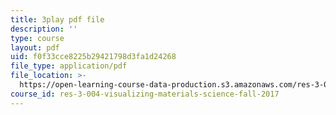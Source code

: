 ```yaml
---
title: 3play pdf file
description: ''
type: course
layout: pdf
uid: f0f33cce8225b29421798d3fa1d24268
file_type: application/pdf
file_location: >-
  https://open-learning-course-data-production.s3.amazonaws.com/res-3-004-visualizing-materials-science-fall-2017/f0f33cce8225b29421798d3fa1d24268_cFZaKWiBD6I.pdf
course_id: res-3-004-visualizing-materials-science-fall-2017
---
```

